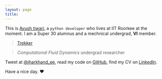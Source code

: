 ```yaml
---
layout: page
title: 
---
```


This is [Ayush tiwari](http://about.me/ayushtiwari), a `python developer` who lives at IIT Roorkee at the moment.
I am a Super 30 alumnus and a mechnical undergrad, **VI** member.

> [Trekker](http://instagram.com/tiwaribaba)

> *Computational Fluid Dynamics* undergrad researcher

Tweet at [@jharkhand_ee](http://twitter.com/jharkhand_ee), read my code on [GitHub](http://github.com/tiwariayush), find my CV on [LinkedIn](http://in.linkedin.com/in/tiwariayush1).

Have a nice day. ♥
